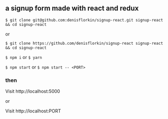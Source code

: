 
## a signup form made with react and redux

`$ git clone git@github.com:denisflorkin/signup-react.git signup-react && cd signup-react`

or

`$ git clone https://github.com/denisflorkin/signup-react signup-react && cd signup-react`


`$ npm i`
or
`$ yarn`


`$ npm start`
or
`$ npm start -- <PORT>`


### then 
Visit http://localhost:5000

or 

Visit http://localhost:PORT

